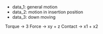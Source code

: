 - data_1: general motion
- data_2: motion in insertion position
- data_3: down moving

Torque -> 3
Force -> xy + z
Contact -> x1 + x2